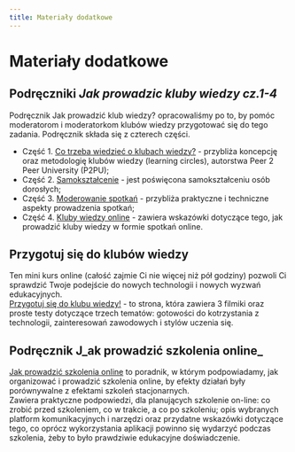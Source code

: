 ```yaml
---
title: Materiały dodatkowe
---
```

# Materiały dodatkowe

## Podręczniki _Jak prowadzic kluby wiedzy cz.1-4_

Podręcznik Jak prowadzić klub wiedzy? opracowaliśmy po to, by pomóc moderatorom i moderatorkom klubów wiedzy przygotować się do tego zadania. Podręcznik składa się z czterech części. 
* Część 1. [Co trzeba wiedzieć o klubach wiedzy?](https://biblioteki.org/dam/jcr:2190dfb3-683c-4f74-9091-f6a5db6b1ae3/Jak_prowadzic_klub_wiedzy_Cz_1_Co_trzeba_wiedziec.pdf) - przybliża koncepcję oraz metodologię klubów wiedzy (learning circles), autorstwa Peer 2 Peer University (P2PU); 
* Część 2. [Samokształcenie](https://biblioteki.org/dam/jcr:efb4912e-06fe-41da-a148-d9c20839405e/Jak_prowadzic_klub_wiedzy_Cz_2_Samoksztakcenie.pdf) - jest poświęcona samokształceniu osób dorosłych;  
* Część 3. [Moderowanie spotkań](https://biblioteki.org/dam/jcr:47ac68a2-ba97-40d2-80c8-61958caca5d5/Jak_prowadzic_klub_wiedzy_Cz_3_Moderowanie.pdf) -  przybliża praktyczne i techniczne aspekty prowadzenia spotkań; 
* Część 4. [Kluby wiedzy online](https://biblioteki.org/dam/jcr:78e690b5-008e-4c9e-9766-9aa3f6d1350b/Jak_prowadzic_klub_wiedzy_Cz_4_Kluby_online.pdf) - zawiera wskazówki dotyczące tego, jak prowadzić kluby wiedzy w formie spotkań online.

## Przygotuj się do klubów wiedzy

Ten mini kurs online (całość zajmie Ci nie więcej niż pół godziny) pozwoli Ci sprawdzić Twoje podejście do nowych technologii i nowych wyzwań edukacyjnych. \
[Przygotuj się do klubu wiedzy!](https://sites.google.com/frsi.org.pl/przygotuj-sie-do-klubu-wiedzy) - to strona, która zawiera 3 filmiki oraz proste testy dotyczące trzech tematów: gotowości do kotrzystania z technologii, zainteresowań zawodowych i stylów uczenia się. 

## Podręcznik J_ak prowadzić szkolenia online_

[Jak prowadzić szkolenia online](https://frsi.org.pl/wp-content/uploads/2021/01/Jak_prowadzic_szkolenia_online_poradnik.pdf) to poradnik, w którym podpowiadamy, jak organizować i prowadzić szkolenia online, by efekty działań były porównywalne z efektami szkoleń stacjonarnych.\
Zawiera praktyczne podpowiedzi, dla planujących szkolenie on-line: co zrobić przed szkoleniem, co w trakcie, a co po szkoleniu; opis wybranych platform komunikacyjnych i narzędzi oraz przydatne wskazówki dotyczące tego, co oprócz wykorzystania aplikacji powinno się wydarzyć podczas szkolenia, żeby to było prawdziwie edukacyjne doświadczenie.
